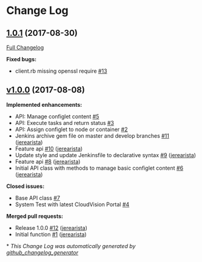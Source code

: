 # Change Log

## [1.0.1](https://github.com/aristanetworks/cvprac-rb/tree/1.0.1) (2017-08-30)
[Full Changelog](https://github.com/aristanetworks/cvprac-rb/compare/v1.0.0...1.0.1)

**Fixed bugs:**

- client.rb missing openssl require [\#13](https://github.com/aristanetworks/cvprac-rb/issues/13)

## [v1.0.0](https://github.com/aristanetworks/cvprac-rb/tree/v1.0.0) (2017-08-08)
**Implemented enhancements:**

- API: Manage configlet content [\#5](https://github.com/aristanetworks/cvprac-rb/issues/5)
- API: Execute tasks and return status [\#3](https://github.com/aristanetworks/cvprac-rb/issues/3)
- API: Assign configlet to node or container [\#2](https://github.com/aristanetworks/cvprac-rb/issues/2)
- Jenkins archive gem file on master and develop branches [\#11](https://github.com/aristanetworks/cvprac-rb/pull/11) ([jerearista](https://github.com/jerearista))
- Feature api [\#10](https://github.com/aristanetworks/cvprac-rb/pull/10) ([jerearista](https://github.com/jerearista))
- Update style and update Jenkinsfile to declarative syntax [\#9](https://github.com/aristanetworks/cvprac-rb/pull/9) ([jerearista](https://github.com/jerearista))
- Feature api [\#8](https://github.com/aristanetworks/cvprac-rb/pull/8) ([jerearista](https://github.com/jerearista))
- Initial API class with methods to manage basic configlet content [\#6](https://github.com/aristanetworks/cvprac-rb/pull/6) ([jerearista](https://github.com/jerearista))

**Closed issues:**

- Base API class [\#7](https://github.com/aristanetworks/cvprac-rb/issues/7)
- System Test with latest CloudVision Portal [\#4](https://github.com/aristanetworks/cvprac-rb/issues/4)

**Merged pull requests:**

- Release 1.0.0 [\#12](https://github.com/aristanetworks/cvprac-rb/pull/12) ([jerearista](https://github.com/jerearista))
- Initial function [\#1](https://github.com/aristanetworks/cvprac-rb/pull/1) ([jerearista](https://github.com/jerearista))



\* *This Change Log was automatically generated by [github_changelog_generator](https://github.com/skywinder/Github-Changelog-Generator)*